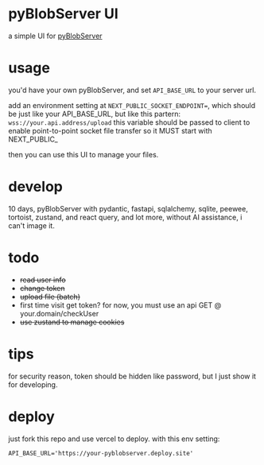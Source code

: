 # pyBlobServer UI

a simple UI for [pyBlobServer](https://github.com/deadlyedge/pyBlobServer)

# usage

you'd have your own pyBlobServer, and set `API_BASE_URL` to your server url.

add an environment setting at `NEXT_PUBLIC_SOCKET_ENDPOINT=`, which should be 
just like your API_BASE_URL, but like this partern: `wss://your.api.address/upload` 
this variable should be passed to client to enable point-to-point socket file transfer
so it MUST start with NEXT_PUBLIC_

then you can use this UI to manage your files.

# develop

10 days, pyBlobServer with pydantic, fastapi, sqlalchemy, sqlite, peewee, tortoist, zustand, and react query, and lot more, without AI assistance, i can't image it.

# todo

- ~~read user info~~
- ~~change token~~
- ~~upload file (batch)~~
- first time visit get token? for now, you must use an api GET @ your.domain/checkUser
- ~~use zustand to manage cookies~~

# tips

for security reason, token should be hidden like password, but I just show it for developing.

# deploy

just fork this repo and use vercel to deploy. with this env setting:

```
API_BASE_URL='https://your-pyblobserver.deploy.site'
```